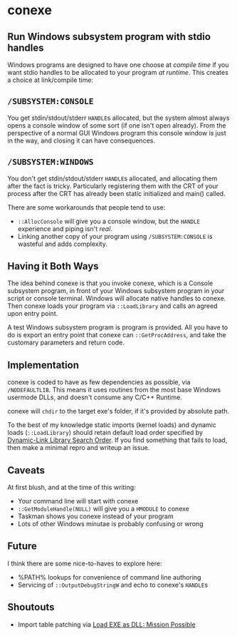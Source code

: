 conexe
===

Run Windows subsystem program with stdio handles
---

Windows programs are designed to have one choose at _compile time_ if you want stdio handles to be allocated to your program _at runtime_. This creates a choice at link/compile time:

`/SUBSYSTEM:CONSOLE`
---

You get stdin/stdout/stderr `HANDLE`s allocated, but the system almost always opens a console window of some sort (if one isn't open already). From the perspective of a normal GUI Windows program this console window is just in the way, and closing it can have consequences.

`/SUBSYSTEM:WINDOWS`
---

You don't get stdin/stdout/stderr `HANDLE`s allocated, and allocating them after the fact is tricky. Particularly registering them with the CRT of your process after the CRT has already been static initialized and main() called.

There are some workarounds that people tend to use:
* `::AllocConsole` will give you a console window, but the `HANDLE` experience and piping isn't _real_.
* Linking another copy of your program using `/SUBSYSTEM:CONSOLE` is wasteful and adds complexity.

Having it Both Ways
---

The idea behind conexe is that you invoke conexe, which is a Console subsystem program, in front of your Windows subsystem program in your script or console terminal. Windows will allocate native handles to conexe. Then conexe loads your program via `::LoadLibrary` and calls an agreed upon entry point.

A test Windows subsystem program is program is provided. All you have to do is export an entry point that conexe can `::GetProcAddress`, and take the customary parameters and return code.

Implementation
---

conexe is coded to have as few dependencies as possible, via `/NODEFAULTLIB`. This means it uses routines from the most base Windows usermode DLLs, and doesn't consume any C/C++ Runtime.

conexe will `chdir` to the target exe's folder, if it's provided by absolute path.

To the best of my knowledge static imports (kernel loads) and dynamic loads (`::LoadLibrary`) should retain default load order specified by [Dynamic-Link Library Search Order](https://docs.microsoft.com/en-us/windows/win32/dlls/dynamic-link-library-search-order). If you find something that fails to load, then make a minimal repro and writeup an issue.

Caveats
---

At first blush, and at the time of this writing:
* Your command line will start with conexe
* `::GetModuleHandle(NULL)` will give you a `HMODULE` to conexe
* Taskman shows you conexe instead of your program
* Lots of other Windows minutae is probably confusing or wrong

Future
---

I think there are some nice-to-haves to explore here:
* %PATH% lookups for convenience of command line authoring
* Servicing of `::OutputDebugStringW` and echo to conexe's `HANDLE`s

Shoutouts
---

* Import table patching via [Load EXE as DLL: Mission Possible](https://www.codeproject.com/Articles/1045674/Load-EXE-as-DLL-Mission-Possible)